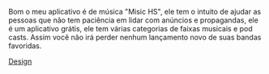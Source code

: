 Bom o meu aplicativo é de música "Misic HS", ele tem o intuito de ajudar as pessoas que não tem paciência em lidar com anúncios e propagandas,
ele é um aplicativo grátis, ele tem várias categorias de faixas musicais e pod casts. 
Assim você não irá perder nenhum lançamento novo de suas bandas favoridas.

<a href='https://www.figma.com/file/DRgGbNQcl0oNOKHNPpmRDM/Music-HS?type=design&node-id=0-1&mode=design&t=KepswINCNy4pGsNh-0'> Design </a>

